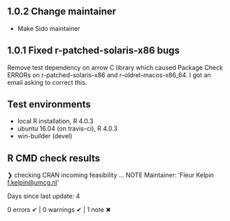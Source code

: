 ## 1.0.2 Change maintainer
* Make Sido maintainer

## 1.0.1 Fixed r-patched-solaris-x86 bugs
Remove test dependency on arrow C library which caused Package Check ERRORs on
r-patched-solaris-x86 and r-oldrel-macos-x86_64.
I got an email asking to correct this.

## Test environments
* local R installation, R 4.0.3
* ubuntu 16.04 (on travis-ci), R 4.0.3
* win-builder (devel)

## R CMD check results
❯ checking CRAN incoming feasibility ... NOTE
  Maintainer: ‘Fleur Kelpin <f.kelpin@umcg.nl>’
  
  Days since last update: 4

0 errors ✔ | 0 warnings ✔ | 1 note ✖
